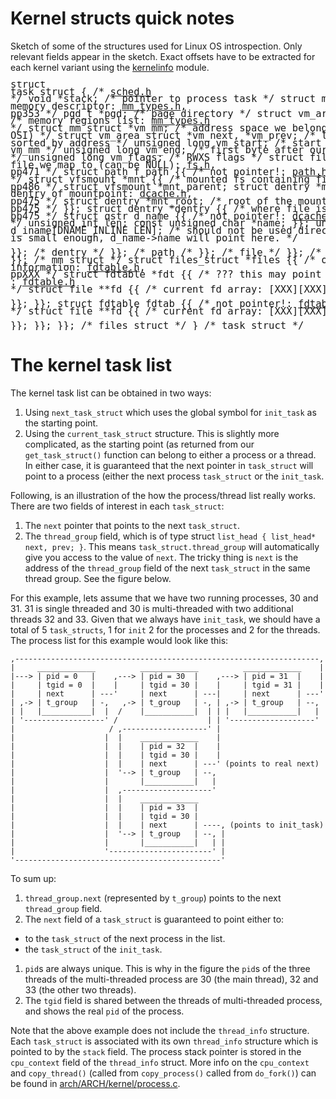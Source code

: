 # Kernel structs quick notes

Sketch of some of the structures used for Linux OS introspection. Only relevant fields appear in the sketch. Exact offsets have to be extracted for each kernel variant using the [kernelinfo](utils/kernelinfo) module.

<big><pre style="line-height: 90%; font-size: 13px;">struct task\_struct {        /\* [sched.h][task_struct] \*/
    void \*stack;            /\* pointer to process task \*/
    struct mm\_struct \*mm {{ /\* memory descriptor: [mm_types.h][mm_struct], pp353 \*/
        pgd_t \*pgd;                     /\* page directory \*/
        struct vm\_area\_struct \*mmap {{  /\* memory regions list: [mm_types.h][vm_area_struct] \*/
            struct mm\_struct \*vm\_mm;    /\* address space we belong to (not used for OSI) \*/
            struct vm_area_struct \*vm\_next, \*vm\_prev; /\* list of VM areas, sorted by address \*/
            unsigned long vm\_start;     /\* start address within vm_mm \*/
            unsigned long vm\_end;       /\* first byte after our end within vm_mm \*/
            unsigned long vm\_flags;     /\* RWXS flags \*/
            struct file \*vm\_file {{     /\* file we map to (can be NULL): [fs.h][file], pp471 \*/
                struct path f\_path {{   /\* not pointer!: [path.h][path] \*/
                    struct vfsmount \*mnt {{    /\* mounted fs containing file: [mount.h][vfsmount], pp486 \*/
                        struct vfsmount \*mnt_parent; 
                        struct dentry \*mnt_mountpoint; /\* dentry of mountpoint: [dcache.h][dentry], pp475 \*/
                        struct dentry \*mnt_root; /\* root of the mounted tree: [dcache.h][dentry], pp475 \*/
                    }};
                    struct dentry \*dentry {{    /\* where file is located on fs: [dcache.h][dentry], pp475 \*/
                        struct qstr d\_name {{   /\* not pointer!: [dcache.h][qstr] \*/
                        	unsigned int len;
                            const unsigned char \*name;
                        }};
                        unsigned char d\_iname[DNAME\_INLINE\_LEN]; /\* should not be used directly! when the name is small enough, d_name->name will point here. \*/  
                    }}; /\* dentry \*/
                }}; /\* path /*
            }}; /\* file \*/
        }}; /\* vm\_area\_struct \*/
    }}; /\* mm\_struct \*/
    struct files\_struct \*files {{ /\* open files information: [fdtable.h][files_struct], ppXXX \*/
        struct fdtable *fdt {{   /\* ??? this may point to fdtab -- VERIFY : [fdtable.h][fdtable] \*/
            struct file **fd {{  /\* current fd array: [XXX][XXX] \*/                     
            }};
        }};
        struct fdtable fdtab {{   /\* not pointer!: [fdtable.h][fdtable] \*/
            struct file **fd {{  /\* current fd array: [XXX][XXX] \*/                     
            }};
        }};
    }}; /\* files\_struct \*/
} /\* task\_struct \*/
</pre></big>

<!-- fdt seems to point to fdtab in general. for a few tasks it doesn't.
see

print the tasks where fdt does not point to fdtab:
grep lul f  | grep '0$' | awk '{print $3}' | sort | uniq -c

see if for any of these tasks, fdt points to fdtab at some point:
for t in $(grep lul f  | grep '0$' | awk '{print $3}' | sort | uniq); do grep  "lul.*$t.*1$" f; done

-->

[task_struct]: https://github.com/torvalds/linux/blob/v3.2/include/linux/sched.h#L1220
[mm_struct]: https://github.com/torvalds/linux/blob/v3.2/include/linux/mm_types.h#L289
[vm_area_struct]: https://github.com/torvalds/linux/blob/v3.2/include/linux/mm_types.h#L201
[file]: https://github.com/torvalds/linux/blob/v3.2/include/linux/fs.h#L964
[path]: https://github.com/torvalds/linux/blob/v3.2/include/linux/path.h#L7
[vfsmount]: https://github.com/torvalds/linux/blob/v3.2/include/linux/mount.h#L55
[dentry]: https://github.com/torvalds/linux/blob/v3.2/include/linux/dcache.h#L116
[qstr]: https://github.com/torvalds/linux/blob/v3.2/include/linux/dcache.h#L35
[files_struct]: https://github.com/torvalds/linux/blob/v3.2/include/linux/fdtable.h#XXX
[fdtable]: https://github.com/torvalds/linux/blob/v3.2/include/linux/fdtable.h#XXX


# The kernel task list

The kernel task list can be obtained in two ways:

1. Using `next_task_struct` which uses the global symbol for `init_task` as the starting point.
1. Using the `current_task_struct` structure. This is slightly more complicated, as the starting point (as returned from our `get_task_struct()` function can belong to either a process or a thread. In either case, it is guaranteed that the next pointer in `task_struct` will point to a process (either the next process `task_struct` or the `init_task`.

Following, is an illustration of the how the process/thread list really works. There are two fields of interest in each `task_struct`:

1. The `next` pointer that points to the next `task_struct`.
1. The `thread_group` field, which is of type struct `list_head { list_head* next, prev; }`. This means `task_struct.thread_group` will automatically give you access to the value of `next`. The tricky thing is `next` is the address of the `thread_group` field of the next `task_struct` in the same thread group. See the figure below.

For this example, lets assume that we have two running processes, 30 and 31. 31 is single threaded and 30 is multi-threaded with two additional threads 32 and 33. Given that we always have `init_task`, we should have a total of 5 `task_structs`, 1 for `init` 2 for the processes and 2 for the threads. The process list for this example would look like this:

```
,--------------------------------------------------------------------,
|     _____________          _____________          _____________    |
|---> | pid = 0   |    ,---> | pid = 30  |    ,---> | pid = 31  |    |
|     | tgid = 0  |    |     | tgid = 30 |    |     | tgid = 31 |    |
|     | next      | ---'     | next      | ---|     | next      | ---'
| ,-> | t_group   | -,   ,-> | t_group   | -, | ,-> | t_group   | --,
| |   |___________|  |  /    |___________|  | | |   |___________|   |
| '------------------' /                    | | '-------------------'
|                     / ,-------------------' |
|                    |  |    _____________    |
|                    |  |    | pid = 32  |    |
|                    |  |    | tgid = 30 |    |
|                    |  |    | next      | ---' (points to real next)
|                    |  '--> | t_group   | --,
|                    |       |___________|   |
|                    |  ,--------------------'
|                    |  |    _____________
|                    |  |    | pid = 33  |
|                    |  |    | tgid = 30 |
|                    |  |    | next      | ----, (points to init_task)
|                    |  '--> | t_group   | --, |
|                    |       |___________|   | |
|                    '-----------------------' |
'----------------------------------------------'
```

To sum up:

1. `thread_group.next` (represented by `t_group`) points to the next `thread_group` field.
1. The `next` field of a `task_struct` is guaranteed to point either to:
  * to the `task_struct` of the next process in the list.
  * the `task_struct` of the `init_task`.
1. `pid`s are always unique. This is why in the figure the `pid`s of the three threads of the multi-threaded process are 30 (the main thread), 32 and 33 (the other two threads).
1. The `tgid` field is shared between the threads of multi-threaded process, and shows the real `pid` of the process.

Note that the above example does not include the `thread_info` structure. Each `task_struct` is associated with its own `thread_info` structure which is pointed to by the `stack` field. The process stack pointer is stored in the `cpu_context` field of the `thread_info` struct. More info on the `cpu_context` and `copy_thread()` (called from `copy_process()` called from `do_fork()`) can be found in [arch/ARCH/kernel/process.c][process_c].

[process_c]: https://github.com/torvalds/linux/blob/v3.2/arch/x86/kernel/process.c
